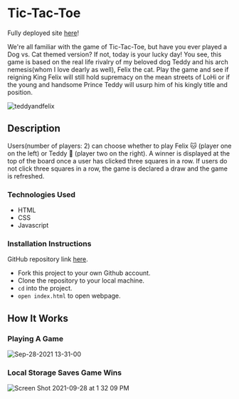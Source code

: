 # Tic-Tac-Toe

Fully deployed site [here](https://cagallo.github.io/tic-tac-toe/)!

We're all familiar with the game of Tic-Tac-Toe, but have you ever played a Dog vs. Cat themed version? If not, today is your lucky day! You see, this game is based on the real life rivalry of my beloved dog Teddy and his arch nemesis(whom I love dearly as well), Felix the cat. Play the game and see if reigning King Felix will still hold supremacy on the mean streets of LoHi or if the young and handsome Prince Teddy will usurp him of his kingly title and position.


![teddyandfelix](https://user-images.githubusercontent.com/78453792/135020504-57315c6e-f13a-4f9f-90d7-54bf0d35b3ea.jpg)

## Description

Users(number of players: 2) can choose whether to play Felix 🐱 (player one on the left) or Teddy 🐶 (player two on the right). A winner is displayed at the top of the board once a user has clicked three squares in a row. If users do not click three squares in a row, the game is declared a draw and the game is refreshed.

### Technologies Used

- HTML
- CSS
- Javascript

### Installation Instructions

GitHub repository link [here](https://github.com/cagallo/tic-tac-toe).

- Fork this project to your own Github account.
- Clone the repository to your local machine.
- ``cd`` into the project.
- ``open index.html`` to open webpage.

## How It Works

### Playing A Game

![Sep-28-2021 13-31-00](https://user-images.githubusercontent.com/78453792/135154166-cff71059-a1bd-488e-9b72-b9372ccb3352.gif)


### Local Storage Saves Game Wins

![Screen Shot 2021-09-28 at 1 32 09 PM](https://user-images.githubusercontent.com/78453792/135154432-e0207226-cb92-495f-a1a4-6156d1318e25.png)
